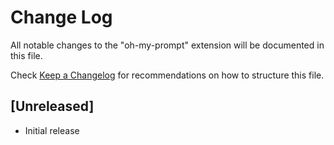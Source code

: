 # Change Log

All notable changes to the "oh-my-prompt" extension will be documented in this file.

Check [Keep a Changelog](http://keepachangelog.com/) for recommendations on how to structure this file.

## [Unreleased]

- Initial release